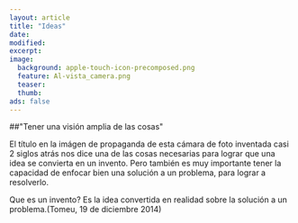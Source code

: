 ```yaml
---
layout: article
title: "Ideas"
date: 
modified:
excerpt:
image:
  background: apple-touch-icon-precomposed.png
  feature: Al-vista_camera.png
  teaser:
  thumb:
ads: false
---
```


##"Tener una visión amplia de las cosas"

El título en la imágen de propaganda de esta cámara de foto inventada casi 2 siglos atrás nos dice una de las cosas necesarias para lograr que una idea se convierta en un invento.
Pero también es muy importante tener la capacidad de enfocar bien una solución a un problema, para lograr a resolverlo.

Que es un invento?
Es la idea convertida en realidad sobre la solución a un problema.(Tomeu, 19 de diciembre 2014)